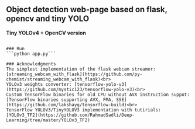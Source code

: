 ## Object detection web-page based on flask, opencv and tiny YOLO


**Tiny YOLOv4 + OpenCV version**
```

### Run
```python app.py```

### Acknowledgments
The simplest implementation of the flask webcam streamer: [streaming_webcam_with_flask](https://github.com/py-chemist/streaming_webcam_with_flask)<br>
YOLOv3 weights converter: [tensorflow-yolo-v3](https://github.com/mystic123/tensorflow-yolo-v3)<br>
Custom TensorFlow binaries for old CPU without AVX instruction suppot: [TensorFlow binaries supporting AVX, FMA, SSE](https://github.com/lakshayg/tensorflow-build)<br>
TensorFlow YOLOV3/TinyYOLOV3 implementation with tutirials: [YOLOv3_TF2](https://github.com/RahmadSadli/Deep-Learning/tree/master/YOLOv3_TF2)
